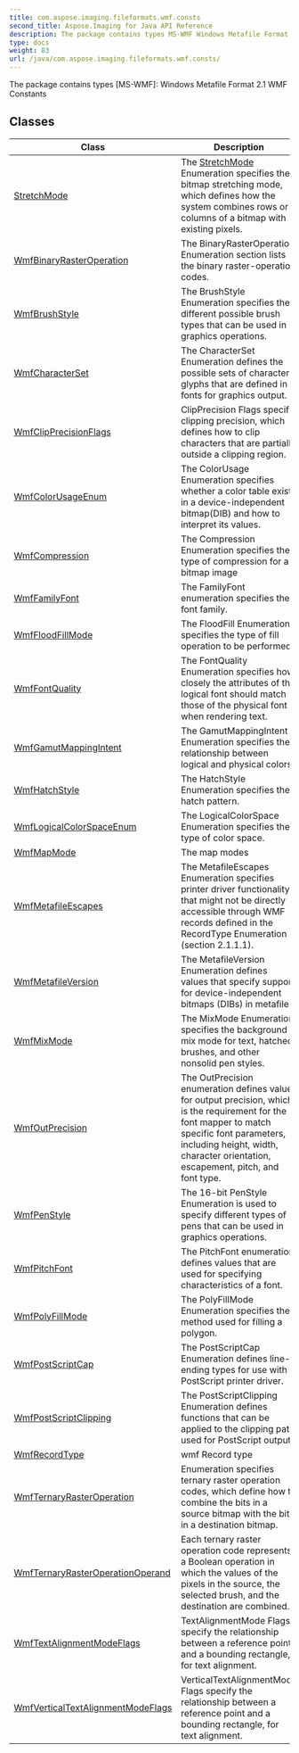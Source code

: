 ```yaml
---
title: com.aspose.imaging.fileformats.wmf.consts
second_title: Aspose.Imaging for Java API Reference
description: The package contains types MS-WMF Windows Metafile Format 2.1 WMF Constants
type: docs
weight: 83
url: /java/com.aspose.imaging.fileformats.wmf.consts/
---
```


The package contains types [MS-WMF]: Windows Metafile Format 2.1 WMF Constants


## Classes

| Class | Description |
| --- | --- |
| [StretchMode](../com.aspose.imaging.fileformats.wmf.consts/stretchmode) | The [StretchMode](../com.aspose.imaging.fileformats.wmf.consts/stretchmode) Enumeration specifies the bitmap stretching mode, which defines how the system combines rows or columns of a bitmap with existing pixels. |
| [WmfBinaryRasterOperation](../com.aspose.imaging.fileformats.wmf.consts/wmfbinaryrasteroperation) | The BinaryRasterOperation Enumeration section lists the binary raster-operation codes. |
| [WmfBrushStyle](../com.aspose.imaging.fileformats.wmf.consts/wmfbrushstyle) | The BrushStyle Enumeration specifies the different possible brush types that can be used in graphics operations. |
| [WmfCharacterSet](../com.aspose.imaging.fileformats.wmf.consts/wmfcharacterset) | The CharacterSet Enumeration defines the possible sets of character glyphs that are defined in fonts for graphics output. |
| [WmfClipPrecisionFlags](../com.aspose.imaging.fileformats.wmf.consts/wmfclipprecisionflags) | ClipPrecision Flags specify clipping precision, which defines how to clip characters that are partially outside a clipping region. |
| [WmfColorUsageEnum](../com.aspose.imaging.fileformats.wmf.consts/wmfcolorusageenum) | The ColorUsage Enumeration specifies whether a color table exists in a device-independent bitmap(DIB) and how to interpret its values. |
| [WmfCompression](../com.aspose.imaging.fileformats.wmf.consts/wmfcompression) | The Compression Enumeration specifies the type of compression for a bitmap image |
| [WmfFamilyFont](../com.aspose.imaging.fileformats.wmf.consts/wmffamilyfont) | The FamilyFont enumeration specifies the font family. |
| [WmfFloodFillMode](../com.aspose.imaging.fileformats.wmf.consts/wmffloodfillmode) | The FloodFill Enumeration specifies the type of fill operation to be performed. |
| [WmfFontQuality](../com.aspose.imaging.fileformats.wmf.consts/wmffontquality) | The FontQuality Enumeration specifies how closely the attributes of the logical font should match those of the physical font when rendering text. |
| [WmfGamutMappingIntent](../com.aspose.imaging.fileformats.wmf.consts/wmfgamutmappingintent) | The GamutMappingIntent Enumeration specifies the relationship between logical and physical colors. |
| [WmfHatchStyle](../com.aspose.imaging.fileformats.wmf.consts/wmfhatchstyle) | The HatchStyle Enumeration specifies the hatch pattern. |
| [WmfLogicalColorSpaceEnum](../com.aspose.imaging.fileformats.wmf.consts/wmflogicalcolorspaceenum) | The LogicalColorSpace Enumeration specifies the type of color space. |
| [WmfMapMode](../com.aspose.imaging.fileformats.wmf.consts/wmfmapmode) | The map modes |
| [WmfMetafileEscapes](../com.aspose.imaging.fileformats.wmf.consts/wmfmetafileescapes) | The MetafileEscapes Enumeration specifies printer driver functionality that might not be directly accessible through WMF records defined in the RecordType Enumeration (section 2.1.1.1). |
| [WmfMetafileVersion](../com.aspose.imaging.fileformats.wmf.consts/wmfmetafileversion) | The MetafileVersion Enumeration defines values that specify support for device-independent bitmaps (DIBs) in metafiles. |
| [WmfMixMode](../com.aspose.imaging.fileformats.wmf.consts/wmfmixmode) | The MixMode Enumeration specifies the background mix mode for text, hatched brushes, and other nonsolid pen styles. |
| [WmfOutPrecision](../com.aspose.imaging.fileformats.wmf.consts/wmfoutprecision) | The OutPrecision enumeration defines values for output precision, which is the requirement for the font mapper to match specific font parameters, including height, width, character orientation, escapement, pitch, and font type. |
| [WmfPenStyle](../com.aspose.imaging.fileformats.wmf.consts/wmfpenstyle) | The 16-bit PenStyle Enumeration is used to specify different types of pens that can be used in graphics operations. |
| [WmfPitchFont](../com.aspose.imaging.fileformats.wmf.consts/wmfpitchfont) | The PitchFont enumeration defines values that are used for specifying characteristics of a font. |
| [WmfPolyFillMode](../com.aspose.imaging.fileformats.wmf.consts/wmfpolyfillmode) | The PolyFillMode Enumeration specifies the method used for filling a polygon. |
| [WmfPostScriptCap](../com.aspose.imaging.fileformats.wmf.consts/wmfpostscriptcap) | The PostScriptCap Enumeration defines line-ending types for use with a PostScript printer driver. |
| [WmfPostScriptClipping](../com.aspose.imaging.fileformats.wmf.consts/wmfpostscriptclipping) | The PostScriptClipping Enumeration defines functions that can be applied to the clipping path used for PostScript output. |
| [WmfRecordType](../com.aspose.imaging.fileformats.wmf.consts/wmfrecordtype) | wmf Record type |
| [WmfTernaryRasterOperation](../com.aspose.imaging.fileformats.wmf.consts/wmfternaryrasteroperation) | Enumeration specifies ternary raster operation codes, which define how to combine the bits in a source bitmap with the bits in a destination bitmap. |
| [WmfTernaryRasterOperationOperand](../com.aspose.imaging.fileformats.wmf.consts/wmfternaryrasteroperationoperand) | Each ternary raster operation code represents a Boolean operation in which the values of the pixels in the source, the selected brush, and the destination are combined. |
| [WmfTextAlignmentModeFlags](../com.aspose.imaging.fileformats.wmf.consts/wmftextalignmentmodeflags) | TextAlignmentMode Flags specify the relationship between a reference point and a bounding rectangle, for text alignment. |
| [WmfVerticalTextAlignmentModeFlags](../com.aspose.imaging.fileformats.wmf.consts/wmfverticaltextalignmentmodeflags) | VerticalTextAlignmentMode Flags specify the relationship between a reference point and a bounding rectangle, for text alignment. |
